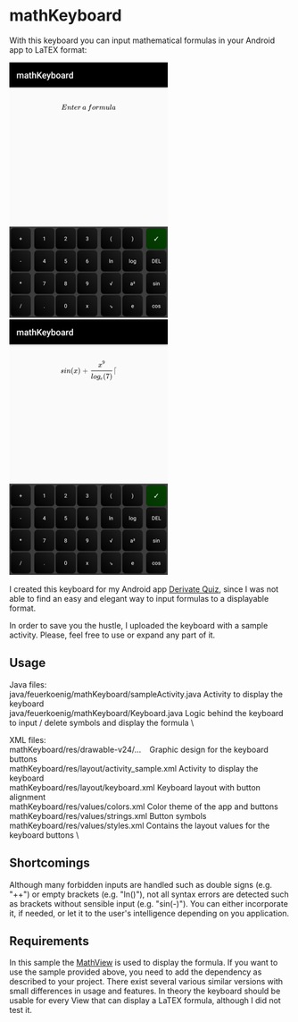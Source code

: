# mathKeyboard
With this keyboard you can input mathematical formulas in your Android app to LaTEX format:

![alt text](https://github.com/drEast/mathKeyboard/blob/master/sample_image_01.png)
![alt text](https://github.com/drEast/mathKeyboard/blob/master/sample_image_02.png)

I created this keyboard for my Android app [Derivate Quiz](https://play.google.com/store/apps/details?id=appleitung.feuerkoenig.appleitung), since I was not able to find an easy and elegant way to input formulas to a displayable format.

In order to save you the hustle, I uploaded the keyboard with a sample activity. Please, feel free to use or expand any part of it.

## Usage
Java files: \
java/feuerkoenig/mathKeyboard/sampleActivity.java   Activity to display the keyboard \
java/feuerkoenig/mathKeyboard/Keyboard.java         Logic behind the keyboard to input / delete symbols and display the formula \

XML files: \
mathKeyboard/res/drawable-v24/...               &ensp;    Graphic design for the keyboard buttons \
mathKeyboard/res/layout/activity_sample.xml         Activity to display the keyboard \
mathKeyboard/res/layout/keyboard.xml                Keyboard layout with button alignment \
mathKeyboard/res/values/colors.xml                  Color theme of the app and buttons \
mathKeyboard/res/values/strings.xml                 Button symbols \
mathKeyboard/res/values/styles.xml                  Contains the layout values for the keyboard buttons \

## Shortcomings
Although many forbidden inputs are handled such as double signs (e.g. "++") or empty brackets (e.g. "ln()"), not all syntax errors are detected such as brackets without sensible input (e.g. "sin(-)"). You can either incorporate it, if needed, or let it to the user's intelligence depending on you application.

## Requirements
In this sample the [MathView](https://github.com/jianzhongli/MathView) is used to display the formula. If you want to use the sample provided above, you need to add the dependency as described to your project. There exist several various similar versions with small differences in usage and features. In theory the keyboard should be usable for every View that can display a LaTEX formula, although I did not test it.
